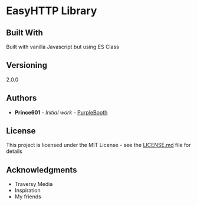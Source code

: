 # EasyHTTP Library

## Built With

Built with vanilla Javascript but using ES Class

## Versioning

2.0.0

## Authors

- **Prince601** - _Initial work_ - [PurpleBooth](https://github.com/PurpleBooth)

## License

This project is licensed under the MIT License - see the [LICENSE.md](LICENSE.md) file for details

## Acknowledgments

- Traversy Media
- Inspiration
- My friends
